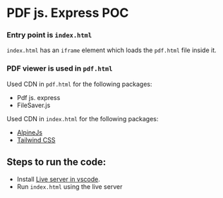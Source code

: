 # PDF js. Express POC

### Entry point is `index.html`

`index.html` has an `iframe` element which loads the `pdf.html` file inside it.

### PDF viewer is used in `pdf.html`

Used CDN in `pdf.html` for the following packages: 
- Pdf js. express 
- FileSaver.js

Used CDN in `index.html` for the following packages:
- [AlpineJs](https://alpinejs.dev)
- [Tailwind CSS](https://tailwindcss.com)


## Steps to run the code:

- Install [Live server in vscode](https://marketplace.visualstudio.com/items?itemName=ritwickdey.LiveServer).
- Run `index.html` using the live server
